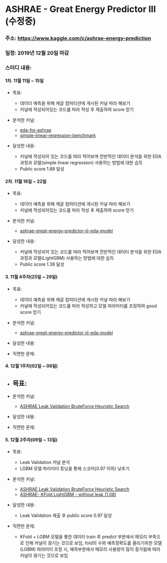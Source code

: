 # ASHRAE - Great Energy Predictor III (수정중)

### 주소: https://www.kaggle.com/c/ashrae-energy-prediction 

### 일정: 2019년 12월 20일 마감

### 스터디 내용:

#### 1차. 11월 11일 ~ 15일
 - 목표:
	- 데이터 예측을 위해 캐글 컴피티션에 게시된 커널 따라 해보기
	- 커널에 작성되어있는 코드를 따라 작성 후 제출하여 score 얻기

 - 분석한 커널:
	- [eda-for-ashrae](https://github.com/madfalc0n/kaggle_project/blob/master/great_energy_predict/notebook/20191114/EDA_or_Model%20apply.ipynb)
	- [simple-linear-regression-benchmark](https://github.com/madfalc0n/kaggle_project/blob/master/great_energy_predict/notebook/20191112/Simple%20Linear%20Regression%20Benchmark.ipynb)

 - 달성한 내용:
	- 커널에 작성되어 있는 코드를 따라 적어보며 전반적인 데이터 분석을 위한 EDA 과정과 모델(simple linear regression) 사용하는 방법에 대한 습득
	- Public score 1.88 달성

#### 2차. 11월 18일 ~ 22일
 - 목표:
	- 데이터 예측을 위해 캐글 컴피티션에 게시된 커널 따라 해보기
	- 커널에 작성되어있는 코드를 따라 작성 후 제출하여 score 얻기

 - 분석한 커널:
	- [ashrae-great-energy-predictor-iii-eda-model](https://github.com/madfalc0n/kaggle_project/blob/master/great_energy_predict/notebook/20191120/ASHRAE%20-%20Great%20Energy%20Predictor%20III-%20EDA%26Model_2.ipynb)

 - 달성한 내용:
	- 커널에 작성되어 있는 코드를 따라 적어보며 전반적인 데이터 분석을 위한 EDA 과정과 모델(LightGBM) 사용하는 방법에 대한 습득
	- Public score 1.38 달성
 
#### 3. 11월 4주차(25일 ~ 29일)
 - 목표:
	- 데이터 예측을 위해 캐글 컴피티션에 게시된 커널 따라 해보기
	- 커널에 작성되어있는 코드를 따라 작성하고 모델 파라미터를 조정하여 good score 얻기
	
 - 분석한 커널:
	- [ashrae-great-energy-predictor-iii-eda-model](https://www.kaggle.com/kulkarnivishwanath/ashrae-great-energy-predictor-iii-eda-model)

 - 달성한 내용:

 - 직면한 문제:


#### 4. 12월 1주차(02일 ~ 06일)
 - 목표:
	- 

 - 분석한 커널:
	- [ASHRAE Leak Validation BruteForce Heuristic Search](https://www.kaggle.com/khoongweihao/ashrae-leak-validation-bruteforce-heuristic-search)

 - 달성한 내용:

 - 직면한 문제:


#### 5. 12월 2주차(09일 ~ 13일)
 - 목표:
	- Leak Validation 커널 분석
	- LGBM 모델 파라미터 튜닝을 통해 스코어(0.97 이하) 낮추기

 - 분석한 커널:
	- [ASHRAE Leak Validation BruteForce Heuristic Search](https://www.kaggle.com/khoongweihao/ashrae-leak-validation-bruteforce-heuristic-search)
	- [ASHRAE- KFold LightGBM - without leak (1.08)](https://www.kaggle.com/aitude/ashrae-kfold-lightgbm-without-leak-1-08)

 - 달성한 내용:
	- Leak Validation 제출 후 public score 0.97 달성

 - 직면한 문제:
	- KFold + LGBM 모델을 통한 데이터 train 후 predict 부분에서 메모리 부족으로 인해 커널이 끊기는 것으로 보임, fold의 수와 예측정확도를 올리기위한 모델(LGBM) 파라미터 조정 시, 예측부분에서 메모리 사용량이 많이 증가됨에 따라 커널이 끊기는 것으로 보임
